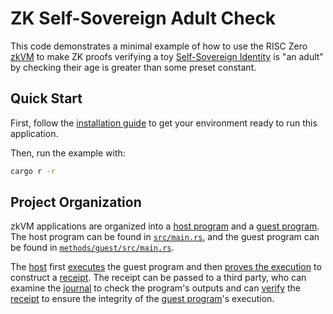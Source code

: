 # ZK Self-Sovereign Adult Check

This code demonstrates a minimal example of how to use the RISC Zero [zkVM] to make ZK proofs verifying a toy [Self-Sovereign Identity] is "an adult" by checking their age is greater than some preset constant.

## Quick Start

First, follow the [installation guide] to get your environment ready to run this application.

Then, run the example with:

```bash
cargo r -r
```

## Project Organization

zkVM applications are organized into a [host program] and a [guest program].
The host program can be found in [`src/main.rs`], and the guest program can be found in [`methods/guest/src/main.rs`].

The [host] first [executes] the guest program and then [proves the execution] to construct a [receipt].
The receipt can be passed to a third party, who can examine the [journal] to check the program's outputs and can [verify] the [receipt] to ensure the integrity of the [guest program]'s execution.

[`src/main.rs`]: src/main.rs
[`methods/guest/src/main.rs`]: methods/guest/src/main.rs
[host]: https://dev.risczero.com/terminology#host
[executes]: https://dev.risczero.com/terminology#execute
[guest program]: https://dev.risczero.com/terminology#guest-program
[host program]: https://dev.risczero.com/terminology#host-program
[proves the execution]: https://dev.risczero.com/terminology#prove
[receipt]: https://dev.risczero.com/terminology#receipt
[verify]: https://dev.risczero.com/terminology#verify
[journal]: https://dev.risczero.com/terminology#journal
[zkVM]: https://dev.risczero.com/zkvm
[installation guide]: https://dev.risczero.com/api/zkvm/install
[Self-Sovereign Identity]: https://en.wikipedia.org/wiki/Self-sovereign_identity